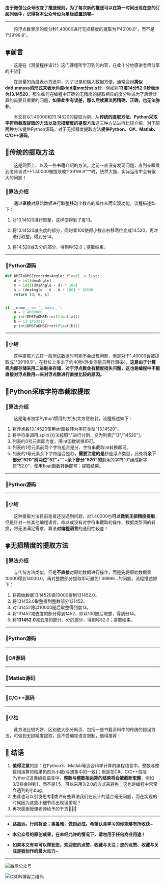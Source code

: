 **由于微信公众号改变了推送规则，为了每次新的推送可以在第一时间出现在您的订阅列表中，记得将本公众号设为星标或置顶喔~**

---

&emsp;&emsp;将浮点数表示的度分秒1.40000进行无损精度的提取为1°40′00.0″，而不是1°39′99.9″。

## 🍀前言

&emsp;&emsp;这是在《测量程序设计》这门课程所学习到的内容，在此十分地感谢老师分享的干货🌹

&emsp;&emsp;在测量的角度表示方法中，为了记录和输入数据方便，通常会用**类似ddd.mmsss的形式来表示角度ddd度mm分ss.s**秒，例如将**13度14分52.0秒表示为13.14520**，那么如何在编程中正确的无精度的提取相应的度分秒成为了后续计算的首要且重要的问题，**如果此步有误差，那么后续算法再精确、正确，也无法弥补**。

&emsp;&emsp;本文将以1.40000和13.14520的提取为例，从**传统的提取方法、Python采取字符串截取提取的方法以及无损精度的提取方法**这三种方法进行比较介绍。对于前两种方法提供Python源码，对于无损精度提取方法**提供Python、C#、Matlab、C/C++源码**。



## 🌸传统的提取方法
&emsp;&emsp;这是网页上、以及一些书籍介绍的方法，之前一直没有发现问题，直到亲眼看到老师调试**1.40000被提取成1°39′99.9″**时，恍然大悟，实际运用中会有很大的问题！
### 🔖算法介绍
&emsp;&emsp;通过**直接**对原始数据进行取整移动小数点的操作从而实现功能，流程描述如下：

1. 对13.14520进行取整，这样便得到了度13。

2. 将13.14520减去度的部分，同时乘100使得小数点右移两位变成14.520，再次进行取整，得到分14。

3. 将14.520减去分的部分，得到秒52.0；提取结束。

---

### 🧾Python源码

```Python
def DMSToDMSError(dmsAngle: float) -> list:
	d = int(dmsAngle)
	m = int((dmsAngle - d) * 100)
	s = (dmsAngle - d - m / 100) * 10000
	return [d, m, s]


if __name__ == '__main__':
	a = 1.4000000
	print(DMSToDMSError(float(a)))
	b = 13.1453213
	print(DMSToDMSError(float(b)))  
```

---


### 📌小结
&emsp;&emsp;这种提取方式在一般测试数据时可能不会出现问题，但是对于1.40000会被提取成1°39′99.9″，在秒位上多出了约40秒(外业测量员两行泪😭)。**这是由于计算机内部存储采用二进制来存储，对于浮点数会有精度损失问题，这也是编程中不能直接对浮点数用`==`来对浮点数进行直接比较的原因。**


## 🌿Python采取字符串截取提取
### 🔖算法介绍
&emsp;&emsp;这是笔者初学Python惯用的方法(太方便啦🤩)，流程描述如下：

1. 将浮点数13.14520使用str函数转为字符类型"13.14520"。
2. 将字符串调用.split()方法按照"."进行分割，变为列表["13","14520"]。
3. 列表的0号元素即为度，用int函数转换即可。
2. 列表的1号元素前两个字符组合是分，字符串截取int转换即可。
4. 列表的1号元素余下字符组合是秒，**需要注意的是**秒是浮点类型，此处将**余下部分\"520\"前两位\"52\"**+\".\"+**余下部分\"520\"的**剩余的字符\"0\"组成新字符\"52.0\"，使用float函数转换即可；提取结束。

---


### 🧾Python源码

---


### 📌小结
&emsp;&emsp;这种提取方法目前笔者还没遇到问题，对1.40000也**可以做到无损精度提取**，但是针对一些其他编程语言，难以或没有对字符串截取的操作、数据类型间的转换，将无法满足需求，算法**对编程语言**的通用性较差！

## 🍀无损精度的提取方法
### 🔖算法介绍
&emsp;&emsp;与传统方法类似，但是**不直接**对原始数据进行操作，而是先将原始数据乘10000得到14000.0，再对整数部分提取即可避免1.39999...的问题。流程描述如下：
1. 将原始数据13.14520乘10000得到131452.0。
2. 将131452.0取整得到整数部分131452。
3. 对131452除以10000随后取整得到度13。
4. 将131452减去度的部分得到1452，除以100随后取整，得到分14。
5. 将**131452.0**减去度的部分、分的部分，得到秒52.0；提取结束。

---


### 🧾Python源码

---


### 📜C#源码

---


### 📃Matlab源码

---


### 📑C/C++源码

---


### 📌小结

&emsp;&emsp;此方法比较巧妙，区别绝大部分网页、包括一些书籍资料中的传统的错误方法，可做到无损精度提取，且不受编程语言限制，值得推荐！


## 🌹 结语

1. **值得注意**的是：在Python3、Matlab等适合科学计算的编程语言中，整数与整数相运算的结果仍然为小数(与想象中的一致)；但是在C#、C/C++包括Python2这类编程语言中，**整数与整数相运算的结果将会被截断取整**，例如3/2将会得到1，而不是1.5，可以采用3/2.0的方式来避免；这也是编程中常常会遇到的小bug。
2. 由此也可以引发思考🤔或许有些算法我们在设计的适合毫无问题，而在实现的时候因为这些小细节而出现误差呢？
3. 再次感谢授课老师给予的干货🌹🌹🌹


---

- **路虽远，行则将至；事虽难，做则必成。希望认真学习的你能够有所收获~**

- **本公众号的原创成果，在未经允许的情况下，请勿用于任何商业用途！**

- **如果本文有幸可以帮到您，欢迎您的点赞、收藏与关注；您的点赞、收藏与关注是我创作的最大动力~**

---

![微信公众号](https://files.mdnice.com/user/36889/e916ac55-da6d-4376-92f3-03dcb8c9799b.jpg)

![CSDN博客二维码](https://files.mdnice.com/user/36889/90f72fe9-1c32-4e92-b635-cb00e502dccb.jpg)